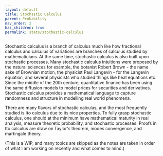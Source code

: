 ```yaml
---
layout: default
title: Stochastic Calculus
parent: Probability
nav_order: 2
has_children: true
permalink: stats/stochastic-calculus
---
```


Stochastic calculus is a branch of calculus much like how fractional calculus and calculus of variations are branches of calculus studied by mathematicians. At the same time, stochastic calculus is also built upon stochastic processes. Many stochastic calculus intuitions were proposed by the natural sciences for example, the botanist Robert Brown - the name sake of Brownian motion, the physicist Paul Langevin - for the Langevin equation, and several physicists who studied things like heat equations etc. Since the middle of the 20th centure, quantitative finance has been using the same diffusion models to model prices for securities and derivatives. Stochastic calculus provides a mathematical language to capture randomness and structure in modelling real world phenomena.

There are many flavors of stochastic calculus, and the most frequently studied is Ito calculus due to its nice properties. To fully grasp stochastic calculus, one should at the minimum have mathematical maturity in real analysis, measure theoretic probability, and stochastic processes. Proofs in Ito calculus are draw on Taylor's theorem, modes convergence, and martingale theory. 

(This is a WIP, and many topics are skipped as the notes are taken in order of what I am working on recently and what comes to mind.)

